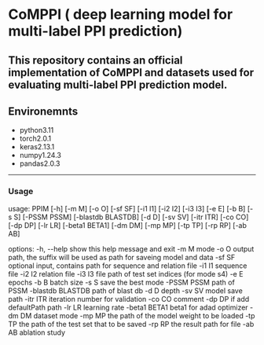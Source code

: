 # CoMPPI ( deep learning model for multi-label PPI prediction)
This repository contains an official implementation of CoMPPI and datasets used for evaluating multi-label PPI prediction model.
----
## Environemnts
- python3.11
- torch2.0.1
- keras2.13.1
- numpy1.24.3
- pandas2.0.3
----
### Usage
usage: PPIM [-h] [-m M] [-o O] [-sf SF] [-i1 I1] [-i2 I2] [-i3 I3] [-e E] [-b B] [-s S] [-PSSM PSSM]
            [-blastdb BLASTDB] [-d D] [-sv SV] [-itr ITR] [-co CO] [-dp DP] [-lr LR] [-beta1 BETA1] [-dm DM]
            [-mp MP] [-tp TP] [-rp RP] [-ab AB]

options:
  -h, --help        show this help message and exit
  -m M              mode
  -o O              output path, the suffix will be used as path for saveing model and data
  -sf SF            optional input, contains path for sequence and relation file
  -i1 I1            sequence file
  -i2 I2            relation file
  -i3 I3            file path of test set indices (for mode s4)
  -e E              epochs
  -b B              batch size
  -s S              save the best mode
  -PSSM PSSM        path of PSSM
  -blastdb BLASTDB  path of blast db
  -d D              depth
  -sv SV            model save path
  -itr ITR          iteration number for validation
  -co CO            comment
  -dp DP            if add defaultPath path
  -lr LR            learning rate
  -beta1 BETA1      beta1 for adad optimizer
  -dm DM            dataset mode
  -mp MP            the path of the model weight to be loaded
  -tp TP            the path of the test set that to be saved
  -rp RP            the result path for file
  -ab AB            ablation study

